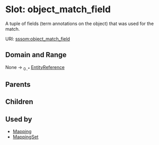 
# Slot: object_match_field


A tuple of fields (term annotations on the object) that was used for the match.

URI: [sssom:object_match_field](https://w3id.org/sssom/object_match_field)


## Domain and Range

None &#8594;  <sub>0..\*</sub> [EntityReference](types/EntityReference.md)

## Parents


## Children


## Used by

 * [Mapping](Mapping.md)
 * [MappingSet](MappingSet.md)
